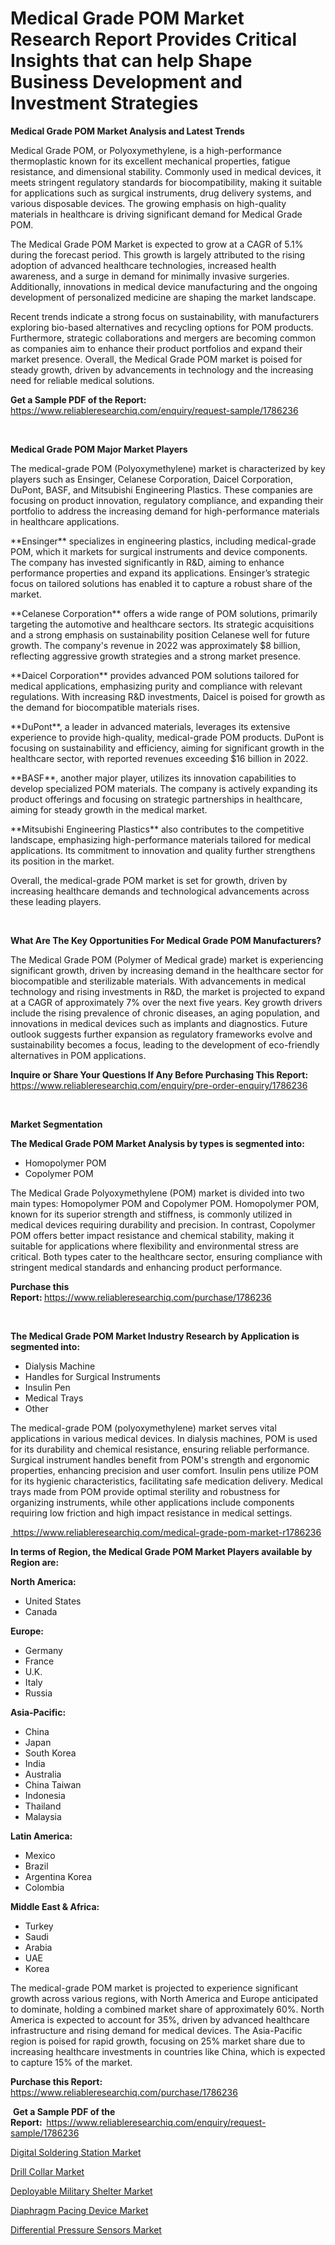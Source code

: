 <p><h1>Medical Grade POM Market Research Report Provides Critical Insights that can help Shape Business Development and Investment Strategies</h1></p><p><strong>Medical Grade POM Market Analysis and Latest Trends</strong></p>
<p><p>Medical Grade POM, or Polyoxymethylene, is a high-performance thermoplastic known for its excellent mechanical properties, fatigue resistance, and dimensional stability. Commonly used in medical devices, it meets stringent regulatory standards for biocompatibility, making it suitable for applications such as surgical instruments, drug delivery systems, and various disposable devices. The growing emphasis on high-quality materials in healthcare is driving significant demand for Medical Grade POM.</p><p>The Medical Grade POM Market is expected to grow at a CAGR of 5.1% during the forecast period. This growth is largely attributed to the rising adoption of advanced healthcare technologies, increased health awareness, and a surge in demand for minimally invasive surgeries. Additionally, innovations in medical device manufacturing and the ongoing development of personalized medicine are shaping the market landscape. </p><p>Recent trends indicate a strong focus on sustainability, with manufacturers exploring bio-based alternatives and recycling options for POM products. Furthermore, strategic collaborations and mergers are becoming common as companies aim to enhance their product portfolios and expand their market presence. Overall, the Medical Grade POM market is poised for steady growth, driven by advancements in technology and the increasing need for reliable medical solutions.</p></p>
<p><strong>Get a Sample PDF of the Report:&nbsp;</strong> <a href="https://www.reliableresearchiq.com/enquiry/request-sample/1786236?utm_campaign=1106&utm_medium=2&utm_source=Github&utm_content=ia&utm_term=19122024&utm_id=medical-grade-pom">https://www.reliableresearchiq.com/enquiry/request-sample/1786236</a></p>
<p>&nbsp;</p>
<p><strong>Medical Grade POM Major Market Players</strong></p>
<p><p>The medical-grade POM (Polyoxymethylene) market is characterized by key players such as Ensinger, Celanese Corporation, Daicel Corporation, DuPont, BASF, and Mitsubishi Engineering Plastics. These companies are focusing on product innovation, regulatory compliance, and expanding their portfolio to address the increasing demand for high-performance materials in healthcare applications.</p><p>**Ensinger** specializes in engineering plastics, including medical-grade POM, which it markets for surgical instruments and device components. The company has invested significantly in R&D, aiming to enhance performance properties and expand its applications. Ensinger’s strategic focus on tailored solutions has enabled it to capture a robust share of the market.</p><p>**Celanese Corporation** offers a wide range of POM solutions, primarily targeting the automotive and healthcare sectors. Its strategic acquisitions and a strong emphasis on sustainability position Celanese well for future growth. The company's revenue in 2022 was approximately $8 billion, reflecting aggressive growth strategies and a strong market presence.</p><p>**Daicel Corporation** provides advanced POM solutions tailored for medical applications, emphasizing purity and compliance with relevant regulations. With increasing R&D investments, Daicel is poised for growth as the demand for biocompatible materials rises.</p><p>**DuPont**, a leader in advanced materials, leverages its extensive experience to provide high-quality, medical-grade POM products. DuPont is focusing on sustainability and efficiency, aiming for significant growth in the healthcare sector, with reported revenues exceeding $16 billion in 2022.</p><p>**BASF**, another major player, utilizes its innovation capabilities to develop specialized POM materials. The company is actively expanding its product offerings and focusing on strategic partnerships in healthcare, aiming for steady growth in the medical market.</p><p>**Mitsubishi Engineering Plastics** also contributes to the competitive landscape, emphasizing high-performance materials tailored for medical applications. Its commitment to innovation and quality further strengthens its position in the market.</p><p>Overall, the medical-grade POM market is set for growth, driven by increasing healthcare demands and technological advancements across these leading players.</p></p>
<p>&nbsp;</p>
<p><strong>What Are The Key Opportunities For Medical Grade POM Manufacturers?</strong></p>
<p><p>The Medical Grade POM (Polymer of Medical grade) market is experiencing significant growth, driven by increasing demand in the healthcare sector for biocompatible and sterilizable materials. With advancements in medical technology and rising investments in R&D, the market is projected to expand at a CAGR of approximately 7% over the next five years. Key growth drivers include the rising prevalence of chronic diseases, an aging population, and innovations in medical devices such as implants and diagnostics. Future outlook suggests further expansion as regulatory frameworks evolve and sustainability becomes a focus, leading to the development of eco-friendly alternatives in POM applications.</p></p>
<p><strong>Inquire or Share Your Questions If Any Before Purchasing This Report:</strong> <a href="https://www.reliableresearchiq.com/enquiry/pre-order-enquiry/1786236?utm_campaign=1106&utm_medium=2&utm_source=Github&utm_content=ia&utm_term=19122024&utm_id=medical-grade-pom">https://www.reliableresearchiq.com/enquiry/pre-order-enquiry/1786236</a></p>
<p>&nbsp;</p>
<p><strong>Market Segmentation</strong></p>
<p><strong>The Medical Grade POM Market Analysis by types is segmented into:</strong></p>
<p><ul><li>Homopolymer POM</li><li>Copolymer POM</li></ul></p>
<p><p>The Medical Grade Polyoxymethylene (POM) market is divided into two main types: Homopolymer POM and Copolymer POM. Homopolymer POM, known for its superior strength and stiffness, is commonly utilized in medical devices requiring durability and precision. In contrast, Copolymer POM offers better impact resistance and chemical stability, making it suitable for applications where flexibility and environmental stress are critical. Both types cater to the healthcare sector, ensuring compliance with stringent medical standards and enhancing product performance.</p></p>
<p><strong>Purchase this Report:&nbsp;</strong><a href="https://www.reliableresearchiq.com/purchase/1786236?utm_campaign=1106&utm_medium=2&utm_source=Github&utm_content=ia&utm_term=19122024&utm_id=medical-grade-pom">https://www.reliableresearchiq.com/purchase/1786236</a></p>
<p>&nbsp;</p>
<p><strong>The Medical Grade POM Market Industry Research by Application is segmented into:</strong></p>
<p><ul><li>Dialysis Machine</li><li>Handles for Surgical Instruments</li><li>Insulin Pen</li><li>Medical Trays</li><li>Other</li></ul></p>
<p><p>The medical-grade POM (polyoxymethylene) market serves vital applications in various medical devices. In dialysis machines, POM is used for its durability and chemical resistance, ensuring reliable performance. Surgical instrument handles benefit from POM's strength and ergonomic properties, enhancing precision and user comfort. Insulin pens utilize POM for its hygienic characteristics, facilitating safe medication delivery. Medical trays made from POM provide optimal sterility and robustness for organizing instruments, while other applications include components requiring low friction and high impact resistance in medical settings.</p></p>
<p><a href="https://www.reliableresearchiq.com/medical-grade-pom-market-r1786236?utm_campaign=1106&utm_medium=2&utm_source=Github&utm_content=ia&utm_term=19122024&utm_id=medical-grade-pom">&nbsp;https://www.reliableresearchiq.com/medical-grade-pom-market-r1786236</a></p>
<p><strong>In terms of Region, the Medical Grade POM Market Players available by Region are:</strong></p>
<p>
    <p> <strong> North America: </strong>
        <ul>
            <li>United States</li>
            <li>Canada</li>
        </ul>
        </p> 
    <p> <strong> Europe: </strong>
        <ul>
            <li>Germany</li>
            <li>France</li>
            <li>U.K.</li>
            <li>Italy</li>
            <li>Russia</li>
        </ul>
        </p> 
    <p> <strong> Asia-Pacific: </strong>
        <ul>
            <li>China</li>
            <li>Japan</li>
            <li>South Korea</li>
            <li>India</li>
            <li>Australia</li>
            <li>China Taiwan</li>
            <li>Indonesia</li>
            <li>Thailand</li>
            <li>Malaysia</li>
        </ul>
        </p> 
    <p> <strong> Latin America: </strong>
        <ul>
            <li>Mexico</li>
            <li>Brazil</li>
            <li>Argentina Korea</li>
            <li>Colombia</li>
        </ul>
        </p> 
    <p> <strong> Middle East & Africa: </strong>
        <ul>
            <li>Turkey</li>
            <li>Saudi</li>
            <li>Arabia</li>
            <li>UAE</li>
            <li>Korea</li>
        </ul>
    </p>
    </p>
<p><p>The medical-grade POM market is projected to experience significant growth across various regions, with North America and Europe anticipated to dominate, holding a combined market share of approximately 60%. North America is expected to account for 35%, driven by advanced healthcare infrastructure and rising demand for medical devices. The Asia-Pacific region is poised for rapid growth, focusing on 25% market share due to increasing healthcare investments in countries like China, which is expected to capture 15% of the market.</p></p>
<p><strong>Purchase this Report: </strong><a href="https://www.reliableresearchiq.com/purchase/1786236?utm_campaign=1106&utm_medium=2&utm_source=Github&utm_content=ia&utm_term=19122024&utm_id=medical-grade-pom">https://www.reliableresearchiq.com/purchase/1786236</a></p>
<p>&nbsp;<strong>Get a Sample PDF of the Report:&nbsp;&nbsp;</strong><a href="https://www.reliableresearchiq.com/enquiry/request-sample/1786236?utm_campaign=1106&utm_medium=2&utm_source=Github&utm_content=ia&utm_term=19122024&utm_id=medical-grade-pom">https://www.reliableresearchiq.com/enquiry/request-sample/1786236</a></p>
<p><strong></strong></p>
<p><p><a href="https://www.linkedin.com/pulse/future-revenue-demand-forecast-digital-soldering-station-industry-lj6xf?utm_campaign=1106&utm_medium=2&utm_source=Github&utm_content=ia&utm_term=19122024&utm_id=medical-grade-pom">Digital Soldering Station Market</a></p><p><a href="https://www.linkedin.com/pulse/informative-market-research-report-drill-collar-estimated-cagr-4wjjf?utm_campaign=1106&utm_medium=2&utm_source=Github&utm_content=ia&utm_term=19122024&utm_id=medical-grade-pom">Drill Collar Market</a></p><p><a href="https://www.linkedin.com/pulse/deployable-military-shelter-market-overview-size-valuation-de16f?utm_campaign=1106&utm_medium=2&utm_source=Github&utm_content=ia&utm_term=19122024&utm_id=medical-grade-pom">Deployable Military Shelter Market</a></p><p><a href="https://www.linkedin.com/pulse/diaphragm-pacing-device-market-analysis-shows-detailed-trends-qdpye?utm_campaign=1106&utm_medium=2&utm_source=Github&utm_content=ia&utm_term=19122024&utm_id=medical-grade-pom">Diaphragm Pacing Device Market</a></p><p><a href="https://www.linkedin.com/pulse/differential-pressure-sensors-industry-analysis-report-m8nle?utm_campaign=1106&utm_medium=2&utm_source=Github&utm_content=ia&utm_term=19122024&utm_id=medical-grade-pom">Differential Pressure Sensors Market</a></p></p>